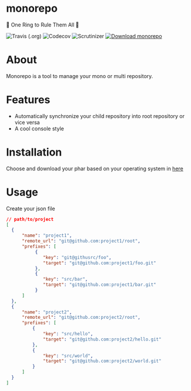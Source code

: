 monorepo
====
:tada: One Ring to Rule Them All :tada:

![Travis (.org)](https://img.shields.io/travis/kilip/monorepo.svg?style=popout-square)
![Codecov](https://img.shields.io/codecov/c/github/kilip/monorepo.svg?style=popout-square)
![Scrutinizer](https://img.shields.io/scrutinizer/g/kilip/monorepo.svg?style=popout-square)
[![Download monorepo](https://img.shields.io/sourceforge/dt/monorepo.svg?style=popout-square)](https://sourceforge.net/projects/monorepo/files/monorepo.phar/download)

About
====
Monorepo is a tool to manage your mono or multi repository.

Features
====
*  Automatically synchronize your child repository into root repository or vice versa
*  A cool console style

Installation
====
Choose and download your phar based on your operating system in [here](https://sourceforge.net/projects/monorepo/nightly)

Usage
====
Create your json file
```json
// path/to/project
[
  {
      "name": "project1",
      "remote_url": "git@github.com:project1/root",
      "prefixes": [
           {
              "key": "git@githusrc/foo",
              "target": "git@github.com:project1/foo.git"      
           },
           {
              "key": "src/bar",
              "target": "git@github.com:project1/bar.git"      
           }
      ]
  },
  {
      "name": "project2",
      "remote_url": "git@github.com:project2/root",
      "prefixes": [
          {
              "key": "src/hello",
              "target": "git@github.com:project2/hello.git"      
          },
          {
              "key": "src/world",
              "target": "git@github.com:project2/world.git"      
          }
      ]
  }
]
``` 